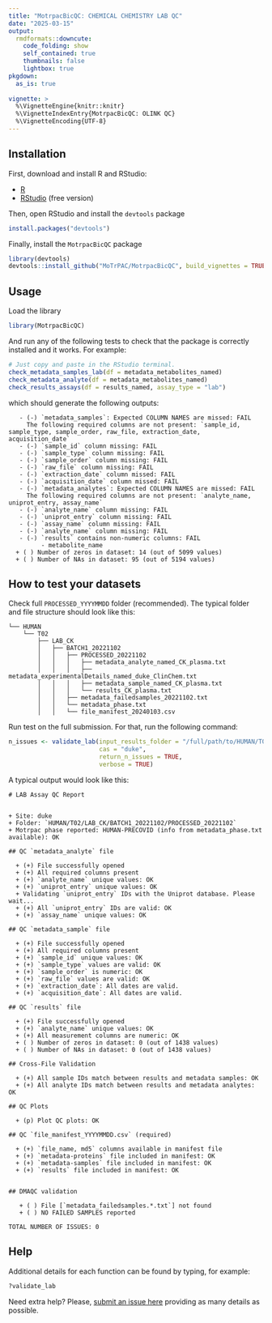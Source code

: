 ```yaml
---
title: "MotrpacBicQC: CHEMICAL CHEMISTRY LAB QC"
date: "2025-03-15"
output:
  rmdformats::downcute:
    code_folding: show
    self_contained: true
    thumbnails: false
    lightbox: true
pkgdown:
  as_is: true
  
vignette: >
  %\VignetteEngine{knitr::knitr}
  %\VignetteIndexEntry{MotrpacBicQC: OLINK QC}
  %\VignetteEncoding{UTF-8}
---
```



## Installation

First, download and install R and RStudio:

- [R](https://mirror.las.iastate.edu/CRAN/) 
- [RStudio](https://rstudio.com/products/rstudio/download/) (free version)

Then, open RStudio and install the `devtools` package


``` r
install.packages("devtools")
```

Finally, install the `MotrpacBicQC` package


``` r
library(devtools)
devtools::install_github("MoTrPAC/MotrpacBicQC", build_vignettes = TRUE)
```


## Usage

Load the library


``` r
library(MotrpacBicQC)
```

And run any of the following tests to check that the package 
is correctly installed and it works. For example:


``` r
# Just copy and paste in the RStudio terminal. 
check_metadata_samples_lab(df = metadata_metabolites_named)
check_metadata_analyte(df = metadata_metabolites_named)
check_results_assays(df = results_named, assay_type = "lab")
```

which should generate the following outputs:

```
   - (-) `metadata_samples`: Expected COLUMN NAMES are missed: FAIL
	 The following required columns are not present: `sample_id, sample_type, sample_order, raw_file, extraction_date, acquisition_date`
   - (-) `sample_id` column missing: FAIL
   - (-) `sample_type` column missing: FAIL
   - (-) `sample_order` column missing: FAIL
   - (-) `raw_file` column missing: FAIL
   - (-) `extraction_date` column missed: FAIL
   - (-) `acquisition_date` column missed: FAIL
   - (-) `metadata_analytes`: Expected COLUMN NAMES are missed: FAIL
	 The following required columns are not present: `analyte_name, uniprot_entry, assay_name`
   - (-) `analyte_name` column missing: FAIL
   - (-) `uniprot_entry` column missing: FAIL
   - (-) `assay_name` column missing: FAIL
   - (-) `analyte_name` column missing: FAIL
   - (-) `results` contains non-numeric columns: FAIL
		 - metabolite_name
  + ( ) Number of zeros in dataset: 14 (out of 5099 values)
  + ( ) Number of NAs in dataset: 95 (out of 5194 values)
```

## How to test your datasets

Check full `PROCESSED_YYYYMMDD` folder (recommended). The typical folder and
file structure should look like this:

```
└── HUMAN
    └── T02
        ├── LAB_CK
        │   ├── BATCH1_20221102
        │   │   ├── PROCESSED_20221102
        │   │   │   ├── metadata_analyte_named_CK_plasma.txt
        │   │   │   ├── metadata_experimentalDetails_named_duke_ClinChem.txt
        │   │   │   ├── metadata_sample_named_CK_plasma.txt
        │   │   │   └── results_CK_plasma.txt
        │   │   ├── metadata_failedsamples_20221102.txt
        │   │   └── metadata_phase.txt
        │   │   └── file_manifest_20240103.csv
```


Run test on the full submission. For that, run the following command:


``` r
n_issues <- validate_lab(input_results_folder = "/full/path/to/HUMAN/T02/LAB_CK/BATCH1_20221102/PROCESSED_20221102/", 
                         cas = "duke",
                         return_n_issues = TRUE,
                         verbose = TRUE)
```

A typical output would look like this:

```
# LAB Assay QC Report


+ Site: duke  
+ Folder: `HUMAN/T02/LAB_CK/BATCH1_20221102/PROCESSED_20221102`
+ Motrpac phase reported: HUMAN-PRECOVID (info from metadata_phase.txt available): OK                

## QC `metadata_analyte` file

  + (+) File successfully opened
  + (+) All required columns present
  + (+) `analyte_name` unique values: OK
  + (+) `uniprot_entry` unique values: OK
  + Validating `uniprot_entry` IDs with the Uniprot database. Please wait...
  + (+) All `uniprot_entry` IDs are valid: OK
  + (+) `assay_name` unique values: OK

## QC `metadata_sample` file

  + (+) File successfully opened
  + (+) All required columns present
  + (+) `sample_id` unique values: OK
  + (+) `sample_type` values are valid: OK
  + (+) `sample_order` is numeric: OK
  + (+) `raw_file` values are valid: OK
  + (+) `extraction_date`: All dates are valid.
  + (+) `acquisition_date`: All dates are valid.

## QC `results` file

  + (+) File successfully opened
  + (+) `analyte_name` unique values: OK
  + (+) All measurement columns are numeric: OK
  + ( ) Number of zeros in dataset: 0 (out of 1438 values)
  + ( ) Number of NAs in dataset: 0 (out of 1438 values)

## Cross-File Validation

  + (+) All sample IDs match between results and metadata samples: OK
  + (+) All analyte IDs match between results and metadata analytes: OK

## QC Plots

  + (p) Plot QC plots: OK

## QC `file_manifest_YYYYMMDD.csv` (required)

  + (+) `file_name, md5` columns available in manifest file
  + (+) `metadata-proteins` file included in manifest: OK
  + (+) `metadata-samples` file included in manifest: OK
  + (+) `results` file included in manifest: OK


## DMAQC validation

   + ( ) File [`metadata_failedsamples.*.txt`] not found
   + ( ) NO FAILED SAMPLES reported

TOTAL NUMBER OF ISSUES: 0
```

## Help

Additional details for each function can be found by typing, for example:


``` r
?validate_lab
```

Need extra help? Please, [submit an issue here](https://github.com/MoTrPAC/MotrpacBicQC/issues) 
providing as many details as possible.

